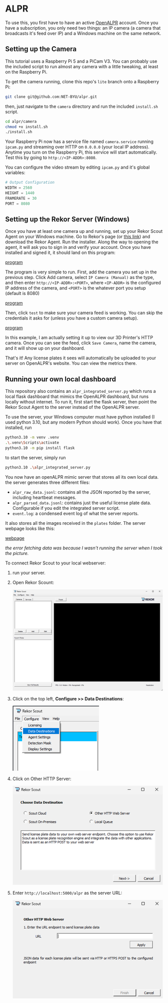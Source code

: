# ALPR

To use this, you first have to have an active [OpenALPR](https://cloud.openalpr.com/) account. Once you have a subscription, you only need two things: an IP camera (a camera that broadcasts it's feed over IP) and a Windows machine on the same network.

## Setting up the Camera

This tutorial uses a Raspberry Pi 5 and a PiCam V3. You can probably use the included script to run almost any camera with a little tweaking, at least on the Raspberry Pi.

To get the camera running, clone this repo's `lite` branch onto a Raspberry Pi:

```sh
git clone git@github.com:NET-BYU/alpr.git
```

then, just navigate to the `camera` directory and run the included `install.sh` script.

```sh
cd alpr/camera
chmod +x install.sh
./install.sh
```

Your Raspberry Pi now has a service file named `camera.service` running `ipcam.py` and streaming over HTTP on `0.0.0.0` (your local IP address). Anytime you turn on the Raspberry Pi, this service will start automatically. Test this by going to `http://<IP-ADDR>:8080`.

You can configure the video stream by editing `ipcam.py` and it's global variables:

```py
# Output Configuration         
WIDTH = 2560   
HEIGHT = 1440
FRAMERATE = 30
PORT = 8080
```

## Setting up the Rekor Server (Windows)

Once you have at least one camera up and running, set up your Rekor Scout Agent on your Windows machine. Go to Rekor's page (or [this link](https://deb.openalpr.com/windows-agent/openalpr-agent-latest.exe)) and download the Rekor Agent. Run the installer. Along the way to opening the agent, it will ask you to sign in and verify your account. Once you have installed and signed it, it should land on this program:

[program](media/program_empty.png)

The program is very simple to run. First, add the camera you set up in the previous step. Click Add camera, select `IP Camera (Manual)` as the type, and then enter `http://<IP-ADDR>:<PORT>`, where `<IP-ADDR>` is the configured IP address of the camera, and `<PORT>` is the whatever port you setup (default is 8080)

[program](media/program_camsetup.png)

Then, click `test` to make sure your camera feed is working. You can skip the credentials it asks for (unless you have a custom camera setup).

[program](media/program_camtest.png)

In this example, I am actually setting it up to view our 3D Printer's HTTP camera. Once you can see the feed, click `Save Camera`, name the camera, and it will show up on your dashboard.

That's it! Any license plates it sees will automatically be uploaded to your server on OpenALPR's website. You can view the metrics there.

## Running your own local dashboard

This repository also contains an `alpr_integrated_server.py` which runs a local flask dashboard that mimics the OpenALPR dashboard, but runs locally without internet. To run it, first start the flask server, then point the Rekor Scout Agent to the server instead of the OpenALPR server.

To use the server, your Windows computer must have python installed (I used python 3.10, but any modern Python should work). Once you have that installed, run

```sh
python3.10 -m venv .venv
.\.venv\Scripts\activate
python3.10 -m pip install flask
```

to start the server, simply run

```sh
python3.10 .\alpr_integrated_server.py
```

You now have an openALPR mimic server that stores all its own local data. the server generates three different files:

- `alpr_raw_data.jsonl`: contains all the JSON reported by the server, including heartbeat messages.
- `alpr_parsed_data.jsonl`: contains just the useful license plate data. Configurable if you edit the integrated server script.
- `event.log`: a condensed event log of what the server reports.

It also stores all the images received in the `plates` folder. The server webpage looks like this:

[webpage](media/webpage.png)

_the error fetching data was because I wasn't running the server when I took the picture._

To connect Rekor Scout to your local webserver:

1. run your server.
2. Open Rekor Scount:

    ![program](media/program_empty.png)

3. Click on the top left, **Configure >> Data Destinations**:

    ![program](media/program_datadest.png)

4. Click on Other HTTP Server:

    ![program](media/program_datadest_popup.png)

5. Enter `http://localhost:5000/alpr` as the server URL:

    ![program](media/program_urldest_popup.png)

